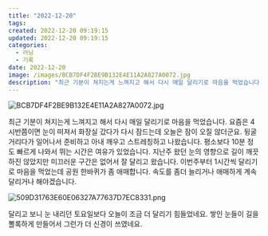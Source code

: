 ```yaml
---
title: "2022-12-20"
tags:
created: 2022-12-20 09:19:15
updated: 2022-12-20 09:19:15
categories:
  - 러닝
  - 기록
date: 2022-12-20
image: /images/BCB7DF4F2BE9B132E4E11A2A827A0072.jpg
description: "최근 기분이 쳐지는게 느껴지고 해서 다시 매일 달리기로 마음을 먹었습니다. 요즘은 4시반쯤이면 눈이 떠져서 화장실 갔다가 다시 잠드는데 오늘은 잠이 오질 않더군요. 뒹굴거리다가 일어나서 준비하고 아내 깨우고 스트레칭하고 나왔습니다. 평소보다 10분 정도 빠르게 나와서 뛰는 시간은 여유가"
---
```


![BCB7DF4F2BE9B132E4E11A2A827A0072.jpg](/images/BCB7DF4F2BE9B132E4E11A2A827A0072.jpg)
 
 

최근 기분이 쳐지는게 느껴지고 해서 다시 매일 달리기로 마음을 먹었습니다. 요즘은 4시반쯤이면 눈이 떠져서 화장실 갔다가 다시 잠드는데 오늘은 잠이 오질 않더군요. 뒹굴거리다가 일어나서 준비하고 아내 깨우고 스트레칭하고 나왔습니다. 평소보다 10분 정도 빠르게 나와서 뛰는 시간은 여유가 있었습니다. 
지난주 왔던 눈의 영향으로 길이 깨끗하진 않았지만 미끄러운 구간은 없어서 잘 달리고 왔습니다. 이번주부터 1시간씩 달리기로 마음을 먹었는데 공원 한바퀴가 좀 애매합니다. 속도를 좀더 늘리거나 애매하게 계속 달리거나 해야겠습니다. 

 
 ![509D31763E60E06327A77637D7EC8331.png](/images/509D31763E60E06327A77637D7EC8331.png)
 
 

달리고 보니 눈 내리던 토요일보다 오늘이 조금 더 달리기 힘들었네요. 쌓인 눈들이 길을 뽈록하게 만들어서 그런가 더 신경이 쓰였네요.
